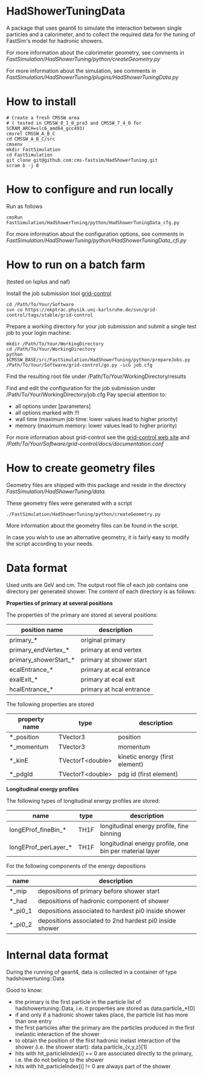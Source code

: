 # HadShowerTuningData

A package that uses geant4 to simulate the interaction between single particles and a calorimeter,
and to collect the required data for the tuning of FastSim's model for hadronic showers.

For more information about the calorimeter geometry, see comments in *FastSimulation/HadShowerTuning/python/createGeometry.py*

For more information about the simulation, see comments in *FastSimulation/HadShowerTuning/plugins/HadShowerTuningData.py*

# How to install

    # Create a fresh CMSSW area 
    # ( tested in CMSSW_8_1_0_pre3 and CMSSW_7_4_0 for SCRAM_ARCH=slc6_amd64_gcc493)
    cmsrel CMSSW_A_B_C
    cd CMSSW_A_B_C/src
    cmsenv
    mkdir FastSimulation
    cd FastSimulation
    git clone git@github.com:cms-fastsim/HadShowerTuning.git
    scram b -j 8

# How to configure and run locally

Run as follows

    cmsRun FastSimulation/HadShowerTuning/python/HadShowerTuningData_cfg.py

For more information about the configuration options, see comments in 
*FastSimulation/HadShowerTuning/python/HadShowerTuningData_cfi.py*

# How to run on a batch farm

(tested on lxplus and naf)

Install the job submission tool [grid-control](https://ekptrac.physik.uni-karlsruhe.de/trac/grid-control)

    cd /Path/To/Your/Software
    svn co https://ekptrac.physik.uni-karlsruhe.de/svn/grid-control/tags/stable/grid-control
   
Prepare a working directory for your job submission and submit a single test job to your login machine:

    mkdir /Path/To/Your/WorkingDirectory
    cd /Path/To/Your/WorkingDirectory
    python $CMSSW_BASE/src/FastSimulation/HadShowerTuning/python/prepareJobs.py
    /Path/To/Your/Software/grid-control/go.py -icG job.cfg

Find the resulting root file under /Path/To/Your/WorkingDirectory/results

Find and edit the configuration for the job submission under /Path/To/Your/WorkingDirectory/job.cfg
Pay special attention to:
   * all options under [parameters]
   * all options marked with !!!
   * wall time (maximum job time: lower values lead to higher priority)
   * memory (maximum memory: lower values lead to higher priority)

For more information about grid-control see the [grid-control web site](https://ekptrac.physik.uni-karlsruhe.de/trac/grid-control) and */Path/To/Your/Software/grid-control/docs/documentation.conf*

# How to create geometry files

Geometry files are shipped with this package and reside in the directory *FastSimulation/HadShowerTuning/data*.

These geometry files were generated with a script

    ./FastSimulation/HadShowerTuning/python/createGeometry.py

More information about the geometry files can be found in the script.

In case you wish to use an alternative geometry, 
it is fairly easy to modify the script according to your needs.

# Data format

Used units are GeV and cm.
The output root file of each job contains one directory per generated shower.
The content of each directory is as follows:

**Properties of primary at several positions**

The properties of the primary are stored at several positions:

| position name | description |
|---------------|-------------|
| primary_* | original primary |
| primary_endVertex_* | primary at end vertex |
| primary_showerStart_* | primary at shower start |
| ecalEntrance_* | primary at ecal entrance |
| exalExit_* | primary at ecal exit |
| hcalEntrance_* | primary at hcal entrance |

The following properties are stored

| property name | type | description                  | 
|---------------|------|------------------------------|
| *_position | TVector3	| position |
| *_momentum | TVector3 | momentum |
| *_kinE | TVectorT\<double\> | kinetic energy (first element) |	
| *_pdgId | TVectorT\<double\> | pdg id (first element) |	

**Longitudinal energy profiles**

The following types of longitudinal energy profiles are stored:

| name | type | description |
|------|------|-------------|
| longEProf_fineBin_* | TH1F | longitudinal energy profile, fine binning |
| longEProf_perLayer_* | TH1F | longitudinal energy profile, one bin per material layer |

For the following components of the energy depositions

| name | description |
|------|-------------|
| *_mip | depositions of primary before shower start |
| *_had | depositions of hadronic component of shower |
| *_pi0_1 | depositions associated to hardest pi0 inside shower | 
| *_pi0_2 | depositions associated to 2nd hardest pi0 inside shower | 

# Internal data format

During the running of geant4, data is collected in a container of type hadshowertuning::Data

Good to know:
   * the primary is the first particle in the particle list of hadshowertuning::Data, i.e. it properties are stored as data.particle_*[0]
   * if and only if a hadronic shower takes place, the particle list has more than one entry
   * the first particles after the primary are the particles produced in the first inelastic interaction of the shower
   * to obtain the position of the first hadronic inelast interaction of the shower (i.e. the shower start): data.particle_{x,y,z}[1] 
   * hits with hit_particleIndex[i] == 0 are associated directly to the primary, i.e. the do not belong to the shower
   * hits with hit_particleIndex[i] != 0 are always part of the shower
